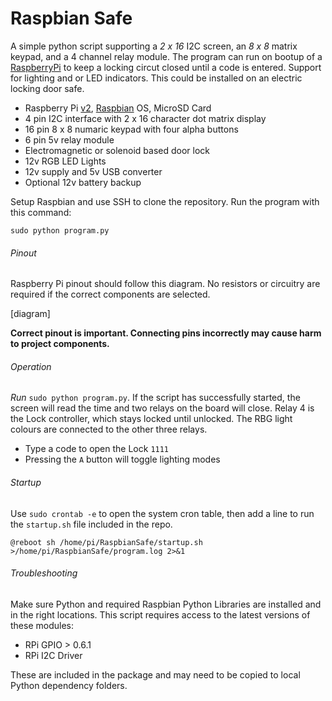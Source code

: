 # Raspbian Safe

A simple python script supporting a *2 x 16* I2C screen, an *8 x 8* matrix keypad, and a 4 channel relay module. The program can run on bootup of a [RaspberryPi](https://www.raspberrypi.org/) to keep a locking circut closed until a code is entered. Support for lighting and or LED indicators. This could be installed on an electric locking door safe.
- Raspberry Pi [v2](https://www.raspberrypi.org/products/raspberry-pi-2-model-b/), [Raspbian](https://www.raspbian.org/) OS, MicroSD Card
-  4 pin I2C interface with 2 x 16 character dot matrix display
- 16 pin 8 x 8 numaric keypad with four alpha buttons
-  6 pin 5v relay module
- Electromagnetic or solenoid based door lock
- 12v RGB LED Lights
- 12v supply and 5v USB converter
- Optional 12v battery backup

Setup Raspbian and use SSH to clone the repository. Run the program with this command:
````
sudo python program.py
````

###### Pinout
Raspberry Pi pinout should follow this diagram. No resistors or circuitry are required if the correct components are selected.

[diagram]

**Correct pinout is important. Connecting pins incorrectly may cause harm to project components.**


###### Operation
*Run* `sudo python program.py`.
If the script has successfully started, the screen will read the time and two relays on the board will close. Relay 4 is the Lock controller, which stays locked until unlocked. The RBG light colours are connected to the other three relays.

- Type a code to open the Lock `1111`
- Pressing the `A` button will toggle lighting modes

###### Startup 
Use `sudo crontab -e` to open the system cron table, then add a line to run the `startup.sh` file included in the repo. 
````
@reboot sh /home/pi/RaspbianSafe/startup.sh >/home/pi/RaspbianSafe/program.log 2>&1
````

###### Troubleshooting
Make sure Python and required Raspbian Python Libraries are installed and in the right locations. This script requires access to the latest versions of these modules:
- RPi GPIO > 0.6.1
- RPi I2C Driver

These are included in the package and may need to be copied to local Python dependency folders.
